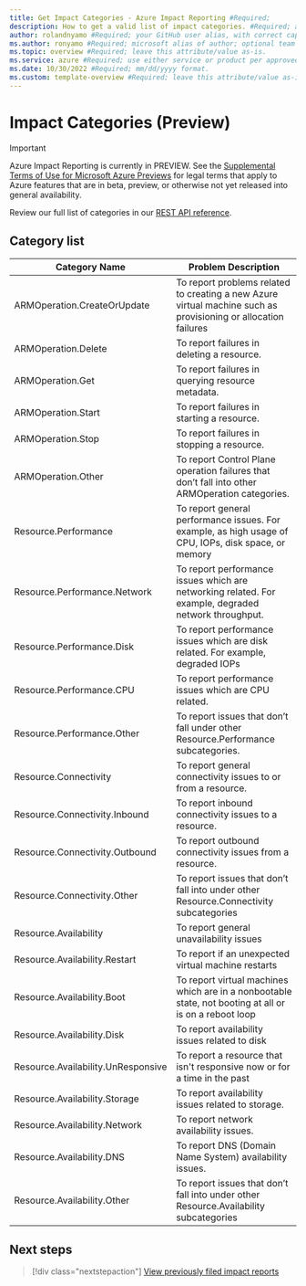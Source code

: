 ```yaml
---
title: Get Impact Categories - Azure Impact Reporting #Required; 
description: How to get a valid list of impact categories. #Required; article description that is displayed in search results. 
author: rolandnyamo #Required; your GitHub user alias, with correct capitalization.
ms.author: ronyamo #Required; microsoft alias of author; optional team alias.
ms.topic: overview #Required; leave this attribute/value as-is.
ms.service: azure #Required; use either service or product per approved list. 
ms.date: 10/30/2022 #Required; mm/dd/yyyy format.
ms.custom: template-overview #Required; leave this attribute/value as-is.
---
```


# Impact Categories (Preview)
> [!IMPORTANT]
> Azure Impact Reporting is currently in PREVIEW. See the [Supplemental Terms of Use for Microsoft Azure Previews](https://azure.microsoft.com/support/legal/preview-supplemental-terms/) for legal terms that apply to Azure features that are in beta, preview, or otherwise not yet released into general availability.

Review our full list of categories in our [REST API reference](https://aka.ms/ImpactRP/APIDocs).

## Category list

|**Category Name**|**Problem Description**|
|----------------------------------|------------------------------------------------------------------------------------------------------------------------|
|ARMOperation.CreateOrUpdate|To report problems related to creating a new Azure virtual machine such as provisioning or allocation failures|
|ARMOperation.Delete|To report failures in deleting a resource.|
|ARMOperation.Get|To report failures in querying resource metadata.|
|ARMOperation.Start|To report failures in starting a resource.|
|ARMOperation.Stop|To report failures in stopping a resource.|
|ARMOperation.Other|To report Control Plane operation failures that don’t fall into other ARMOperation categories.|
|Resource.Performance|To report general performance issues. For example, as high usage of CPU, IOPs, disk space, or memory|
|Resource.Performance.Network|To report performance issues which are networking related. For example, degraded network throughput.|
|Resource.Performance.Disk|To report performance issues which are disk related. For example, degraded IOPs|
|Resource.Performance.CPU|To report performance issues which are CPU related.|
|Resource.Performance.Other|To report issues that don’t fall under other Resource.Performance subcategories.|
|Resource.Connectivity|To report general connectivity issues to or from a resource.|
|Resource.Connectivity.Inbound|To report inbound connectivity issues to a resource.|
|Resource.Connectivity.Outbound|To report outbound connectivity issues from a resource.|
|Resource.Connectivity.Other|To report issues that don’t fall into under other Resource.Connectivity subcategories|
|Resource.Availability|To report general unavailability issues|
|Resource.Availability.Restart|To report if an unexpected virtual machine restarts|
|Resource.Availability.Boot|To report virtual machines which are in a nonbootable state, not booting at all or is on a reboot loop|
|Resource.Availability.Disk|To report availability issues related to disk|
|Resource.Availability.UnResponsive|To report a resource that isn't responsive now or for a time in the past|
|Resource.Availability.Storage|To report availability issues related to storage.|
|Resource.Availability.Network|To report network availability issues.|
|Resource.Availability.DNS|To report DNS (Domain Name System) availability issues.|
|Resource.Availability.Other|To report issues that don’t fall into under other Resource.Availability subcategories|


## Next steps

> [!div class="nextstepaction"]
> [View previously filed impact reports](view-impact-insights.md)
